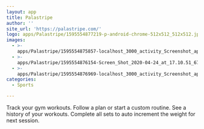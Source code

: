 ```yaml
---
layout: app
title: Palastripe
author: ''
site_url: 'https://palastripe.com/'
logo: apps/Palastripe/1595554877219-p-android-chrome-512x512_512x512.jpg
images:
  - >-
    apps/Palastripe/1595554875857-localhost_3000_activity_Screenshot_appsco.pe_750x1334.jpg
  - >-
    apps/Palastripe/1595554876154-Screen_Shot_2020-04-24_at_17.10.51_676x1200.jpg
  - >-
    apps/Palastripe/1595554876969-localhost_3000_activity_Screenshot_appsco.pe_3_750x1334.jpg
categories:
  - Sports

---
```

Track your gym workouts. Follow a plan or start a custom routine. See a history of your workouts. Complete all sets to auto increment the weight for next session.
